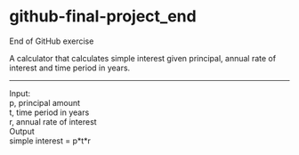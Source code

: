 # github-final-project_end
End of GitHub exercise

A calculator that calculates simple interest given principal, annual rate of interest and time period in years. <br>
<hr>
Input: <br>
   p, principal amount <br>
   t, time period in years <br>
   r, annual rate of interest <br>
Output <br>
   simple interest = p*t*r <br>
